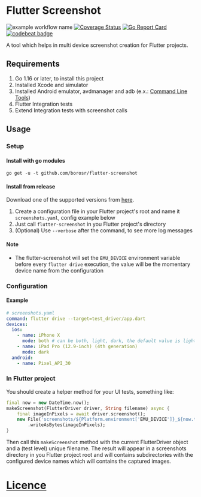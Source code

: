 # Flutter Screenshot
![example workflow name](https://github.com/borosr/flutter-screenshot/workflows/Main/badge.svg)
[![Coverage Status](https://coveralls.io/repos/github/borosr/flutter-screenshot/badge.svg?branch=main)](https://coveralls.io/github/borosr/flutter-screenshot?branch=main)
[![Go Report Card](https://goreportcard.com/badge/github.com/borosr/flutter-screenshot)](https://goreportcard.com/report/github.com/borosr/flutter-screenshot)
[![codebeat badge](https://codebeat.co/badges/8d09cfcb-78b4-4ede-8b7a-3e520d3ba95f)](https://codebeat.co/projects/github-com-borosr-flutter-screenshot-main)

A tool which helps in multi device screenshot creation for Flutter projects.

## Requirements
1. Go 1.16 or later, to install this project
2. Installed Xcode and simulator
3. Installed Android emulator, avdmanager and adb (e.x.: [Command Line Tools](https://developer.android.com/studio#downloads))
4. Flutter Integration tests
5. Extend Integration tests with screenshot calls

## Usage
### Setup
#### Install with go modules
`go get -u -t github.com/borosr/flutter-screenshot`
#### Install from release
Download one of the supported versions from [here](https://github.com/borosr/flutter-screenshot/releases). 

1. Create a configuration file in your Flutter project's root and name it `screenshots.yaml`, config example below
2. Just call `flutter-screenshot` in you Flutter project's directory
3. (Optional) Use `--verbose` after the command, to see more log messages

#### Note
- The flutter-screenshot will set the `EMU_DEVICE` environment variable before every `flutter drive` execution,
  the value will be the momentary device name from the configuration

### Configuration
#### Example
```yaml
# screenshots.yaml
command: flutter drive --target=test_driver/app.dart
devices:
  ios:
    - name: iPhone X
      mode: both # can be both, light, dark, the default value is light
    - name: iPad Pro (12.9-inch) (4th generation)
      mode: dark
  android:
    - name: Pixel_API_30
```

### In Flutter project
You should create a helper method for your UI tests, something like:
```dart
final now = new DateTime.now();
makeScreenshot(FlutterDriver driver, String filename) async {
    final imageInPixels = await driver.screenshot();
    new File('screenshots/${Platform.environment['EMU_DEVICE']}_${now.toString()}/$filename.png')
        .writeAsBytes(imageInPixels);
}
```
Then call this `makeScreenshot` method with the current FlutterDriver object and
a (test level) unique filename. The result will appear in a screenshots directory
in you Flutter project root and will contains subdirectories with the configured 
device names which will contains the captured images.


# [Licence](LICENSE)
